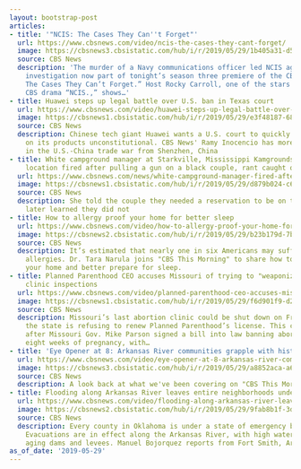 ```yaml
---
layout: bootstrap-post
articles:
- title: '"NCIS: The Cases They Can''t Forget"'
  url: https://www.cbsnews.com/video/ncis-the-cases-they-cant-forget/
  image: https://cbsnews3.cbsistatic.com/hub/i/r/2019/05/29/1b405a31-d5de-4562-9cb7-452f91c9f7da/thumbnail/1200x630/e982c186c004e4d799495cd81e15743c/0529-ctm-ncispreview-carroll-1860945-640x360.jpg
  source: CBS News
  description: 'The murder of a Navy communications officer led NCIS agents on a dramatic
    investigation now part of tonight’s season three premiere of the CBS series “NCIS:
    The Cases They Can’t Forget.” Host Rocky Carroll, one of the stars of the hit
    CBS drama “NCIS.,” shows…'
- title: Huawei steps up legal battle over U.S. ban in Texas court
  url: https://www.cbsnews.com/video/huawei-steps-up-legal-battle-over-u-s-ban-in-texas-court/
  image: https://cbsnews1.cbsistatic.com/hub/i/r/2019/05/29/e3f48187-6826-4f09-8321-513c6c6530d5/thumbnail/1200x630/a304caa750db0bfa56ae41404dd9831b/0529-cbsn-huawei-1860950-640x360.jpg
  source: CBS News
  description: Chinese tech giant Huawei wants a U.S. court to quickly rule a ban
    on its products unconstitutional. CBS News' Ramy Inocencio has more on this front
    in the U.S.-China trade war from Shenzhen, China
- title: White campground manager at Starkville, Mississippi Kamgrounds of America
    location fired after pulling a gun on a black couple, rant caught on video
  url: https://www.cbsnews.com/news/white-campground-manager-fired-after-pulling-a-gun-on-a-black-couple/
  image: https://cbsnews1.cbsistatic.com/hub/i/r/2019/05/29/d879b024-c636-4cd7-b725-a6d74bdc0bda/thumbnail/1200x630/20094b4a6c456322fd059c72cada0296/whiteowman.jpg
  source: CBS News
  description: She told the couple they needed a reservation to be on the lake – they
    later learned they did not
- title: How to allergy proof your home for better sleep
  url: https://www.cbsnews.com/video/how-to-allergy-proof-your-home-for-better-sleep/
  image: https://cbsnews2.cbsistatic.com/hub/i/r/2019/05/29/b23b179d-7b46-400d-8c4c-116cc9a22150/thumbnail/1200x630/afae3157777532608fe6cff2f7ccc30c/0529-ctm-moroallergies-narula-1860937-640x360.jpg
  source: CBS News
  description: It’s estimated that nearly one in six Americans may suffer from seasonal
    allergies. Dr. Tara Narula joins "CBS This Morning" to share how to allergy proof
    your home and better prepare for sleep.
- title: Planned Parenthood CEO accuses Missouri of trying to "weaponize" abortion
    clinic inspections
  url: https://www.cbsnews.com/video/planned-parenthood-ceo-accuses-missouri-of-trying-to-weaponize-abortion-clinic-inspections/
  image: https://cbsnews1.cbsistatic.com/hub/i/r/2019/05/29/f6d901f9-d2fa-4fd9-b3e7-8667b9de74ee/thumbnail/1200x630/117fbcb1a6be1cafcaf6a3716e56a1c9/0529-ctm-plannedparenthood-wen-1860931-640x360.jpg
  source: CBS News
  description: Missouri’s last abortion clinic could be shut down on Friday because
    the state is refusing to renew Planned Parenthood’s license. This comes just days
    after Missouri Gov. Mike Parson signed a bill into law banning abortion after
    eight weeks of pregnancy, with…
- title: 'Eye Opener at 8: Arkansas River communities grapple with historic flooding'
  url: https://www.cbsnews.com/video/eye-opener-at-8-arkansas-river-communities-grapple-with-historic-flooding/
  image: https://cbsnews3.cbsistatic.com/hub/i/r/2019/05/29/a8852aca-a69c-40f5-be1f-61f3a7b35756/thumbnail/1200x630/07d691465b1ea375aec78d4d5acfbe72/0527-ctm-eyeopener-8am-1860923-640x360.jpg
  source: CBS News
  description: A look back at what we've been covering on "CBS This Morning."
- title: Flooding along Arkansas River leaves entire neighborhoods under water
  url: https://www.cbsnews.com/video/flooding-along-arkansas-river-leaves-entire-neighborhoods-under-water/
  image: https://cbsnews2.cbsistatic.com/hub/i/r/2019/05/29/9fab8b1f-3d19-4392-bf75-c20f436cba97/thumbnail/1200x630/722f341205f36613d1895c1b53aef694/0529-ctm-arkansasflooding-bojoquez-1860882-640x360.jpg
  source: CBS News
  description: Every county in Oklahoma is under a state of emergency because of flooding.
    Evacuations are in effect along the Arkansas River, with high water straining
    aging dams and levees. Manuel Bojorquez reports from Fort Smith, Arkansas.
as_of_date: '2019-05-29'
---
```


